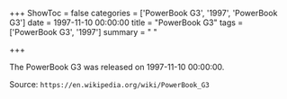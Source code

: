 +++
ShowToc = false
categories = ['PowerBook G3', '1997', 'PowerBook G3']
date = 1997-11-10 00:00:00
title = "PowerBook G3"
tags = ['PowerBook G3', '1997']
summary = " "

+++

The PowerBook G3 was released on 1997-11-10 00:00:00.

Source: `https://en.wikipedia.org/wiki/PowerBook_G3`
